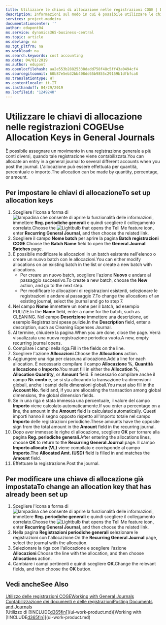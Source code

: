```yaml
---
title: Utilizzare le chiavi di allocazione nelle registrazioni COGE | Documenti Microsoft
description: Informazioni sul modo in cui è possibile utilizzare le chiavi di allocazione nelle registrazioni.
services: project-madeira
documentationcenter: ''
author: edupont04
ms.service: dynamics365-business-central
ms.topic: article
ms.devlang: na
ms.tgt_pltfrm: na
ms.workload: na
ms.search.keywords: cost accounting
ms.date: 04/01/2019
ms.author: edupont
ms.openlocfilehash: aa2e553b28825338dadd758f48c5ff43a0494cf4
ms.sourcegitcommit: 60b87e5eb32bb408dd65b9855c29159b1dfbfca8
ms.translationtype: HT
ms.contentlocale: it-IT
ms.lasthandoff: 04/29/2019
ms.locfileid: "1249240"
---
```

# <a name="use-allocation-keys-in-general-journals"></a><span data-ttu-id="21229-103">Utilizzare le chiavi di allocazione nelle registrazioni COGE</span><span class="sxs-lookup"><span data-stu-id="21229-103">Use Allocation Keys in General Journals</span></span>
<span data-ttu-id="21229-104">È possibile assegnare un movimento in una registrazione generale a più conti diversi, quando tale registrazione viene contabilizzata.</span><span class="sxs-lookup"><span data-stu-id="21229-104">You can allocate an entry in a general journal to several different accounts when you post the journal.</span></span> <span data-ttu-id="21229-105">L'allocazione può essere effettuata per quantità, percentuale o importo.</span><span class="sxs-lookup"><span data-stu-id="21229-105">The allocation can be made by quantity, percentage, or amount.</span></span>

## <a name="to-set-up-allocation-keys"></a><span data-ttu-id="21229-106">Per impostare le chiavi di allocazione</span><span class="sxs-lookup"><span data-stu-id="21229-106">To set up allocation keys</span></span>
1. <span data-ttu-id="21229-107">Scegliere l'icona a forma di ![lampadina che consente di aprire la funzionalità delle informazioni](media/ui-search/search_small.png "Informazioni sull'operazione che si desidera eseguire"), immettere **Reg. periodiche generali** e quindi scegliere il collegamento correlato.</span><span class="sxs-lookup"><span data-stu-id="21229-107">Choose the ![Lightbulb that opens the Tell Me feature](media/ui-search/search_small.png "Tell me what you want to do") icon, enter **Recurring General Journal**, and then choose the related link.</span></span>
2. <span data-ttu-id="21229-108">Scegliere il campo **Nome batch** per aprire la pagina **Batch registrazioni COGE**.</span><span class="sxs-lookup"><span data-stu-id="21229-108">Choose the **Batch Name** field to open the **General Journal Batches** page.</span></span>
3. <span data-ttu-id="21229-109">È possibile modificare le allocazioni in un batch esistente nell'elenco o creare un nuovo batch con le allocazioni.</span><span class="sxs-lookup"><span data-stu-id="21229-109">You can either modify allocations on an existing batch in the list or create a new batch with allocations.</span></span>
   * <span data-ttu-id="21229-110">Per creare un nuovo batch, scegliere l'azione **Nuovo** e andare al passaggio successivo.</span><span class="sxs-lookup"><span data-stu-id="21229-110">To create a new batch, choose the **New** action, and go to the next step.</span></span>
   * <span data-ttu-id="21229-111">Per modificare le allocazioni di registrazioni esistenti, selezionare le registrazioni e andare al passaggio 7.</span><span class="sxs-lookup"><span data-stu-id="21229-111">To change the allocations of an existing journal, select the journal and go to step 7.</span></span>    
4. <span data-ttu-id="21229-112">Nel campo **Nome** immettere un nome per il batch, ad esempio PULIZIE.</span><span class="sxs-lookup"><span data-stu-id="21229-112">In the **Name** field, enter a name for the batch, such as CLEANING.</span></span> <span data-ttu-id="21229-113">Nel campo **Descrizione** immettere una descrizione, ad esempio Registrazioni spese pulizie.</span><span class="sxs-lookup"><span data-stu-id="21229-113">In the **Description** field, enter a description, such as Cleaning Expenses Journal.</span></span>
5. <span data-ttu-id="21229-114">Al termine, chiudere la pagina.</span><span class="sxs-lookup"><span data-stu-id="21229-114">When you are done, close the page.</span></span> <span data-ttu-id="21229-115">Verrà visualizzata una nuova registrazione periodica vuota.</span><span class="sxs-lookup"><span data-stu-id="21229-115">A new, empty recurring journal opens.</span></span>
6. <span data-ttu-id="21229-116">Compilare i campi nella riga.</span><span class="sxs-lookup"><span data-stu-id="21229-116">Fill in the fields on the line.</span></span>
7. <span data-ttu-id="21229-117">Scegliere l'azione **Allocazioni**.</span><span class="sxs-lookup"><span data-stu-id="21229-117">Choose the **Allocations** action.</span></span>
8. <span data-ttu-id="21229-118">Aggiungere una riga per ciascuna allocazione.</span><span class="sxs-lookup"><span data-stu-id="21229-118">Add a line for each allocation.</span></span> <span data-ttu-id="21229-119">È necessario compilare il campo **Allocazione %**, **Quantità allocazione** o **Importo**.</span><span class="sxs-lookup"><span data-stu-id="21229-119">You must fill in either the **Allocation %**, **Allocation Quantity**, or **Amount** field.</span></span> <span data-ttu-id="21229-120">È necessario compilare anche il campo **Nr. conto** e, se si sta allocando la transazione tra dimensioni globali, anche i campi delle dimensioni globali.</span><span class="sxs-lookup"><span data-stu-id="21229-120">You must also fill in the **Account No.** field and, if you are allocating the transaction among global dimensions, the global dimension fields.</span></span>
9. <span data-ttu-id="21229-121">Se in una riga è stata immessa una percentuale, il valore del campo **Importo** viene calcolato automaticamente.</span><span class="sxs-lookup"><span data-stu-id="21229-121">If you enter a percentage on a line, the amount in the **Amount** field is calculated automatically.</span></span> <span data-ttu-id="21229-122">Questi importi hanno il segno opposto rispetto all'importo totale nel campo **Importo** delle registrazioni periodiche.</span><span class="sxs-lookup"><span data-stu-id="21229-122">These amounts have the opposite sign from the total amount in the **Amount** field in the recurring journal.</span></span>
10. <span data-ttu-id="21229-123">Dopo aver immesso le righe di allocazione, scegliere **OK** per tornare alla pagina **Reg. periodiche generali**.</span><span class="sxs-lookup"><span data-stu-id="21229-123">After entering the allocations lines, choose **OK** to return to the **Recurring General Journal** page.</span></span> <span data-ttu-id="21229-124">Il campo **Importo allocato (VL)** viene compilato e corrisponde al campo **Importo**.</span><span class="sxs-lookup"><span data-stu-id="21229-124">The **Allocated Amt. (USD)** field is filled in and matches the **Amount** field.</span></span>
11. <span data-ttu-id="21229-125">Effettuare la registrazione.</span><span class="sxs-lookup"><span data-stu-id="21229-125">Post the journal.</span></span>

## <a name="to-change-an-allocation-key-that-has-already-been-set-up"></a><span data-ttu-id="21229-126">Per modificare una chiave di allocazione già impostata</span><span class="sxs-lookup"><span data-stu-id="21229-126">To change an allocation key that has already been set up</span></span>
1. <span data-ttu-id="21229-127">Scegliere l'icona a forma di ![lampadina che consente di aprire la funzionalità delle informazioni](media/ui-search/search_small.png "Informazioni sull'operazione che si desidera eseguire"), immettere **Reg. periodiche generali** e quindi scegliere il collegamento correlato.</span><span class="sxs-lookup"><span data-stu-id="21229-127">Choose the ![Lightbulb that opens the Tell Me feature](media/ui-search/search_small.png "Tell me what you want to do") icon, enter **Recurring General Journal**, and then choose the related link.</span></span>
2. <span data-ttu-id="21229-128">Nella pagina **Registrazioni periodiche generali** selezionare le registrazioni con l'allocazione.</span><span class="sxs-lookup"><span data-stu-id="21229-128">On the **Recurring General Journal** page, select the journal with the allocation.</span></span>
3. <span data-ttu-id="21229-129">Selezionare la riga con l'allocazione e scegliere l'azione **Allocazioni**.</span><span class="sxs-lookup"><span data-stu-id="21229-129">Choose the line with the allocation, and then choose **Allocations** action.</span></span>
4. <span data-ttu-id="21229-130">Cambiare i campi pertinenti e quindi scegliere **OK**.</span><span class="sxs-lookup"><span data-stu-id="21229-130">Change the relevant fields, and then choose the **OK** button.</span></span>

## <a name="see-also"></a><span data-ttu-id="21229-131">Vedi anche</span><span class="sxs-lookup"><span data-stu-id="21229-131">See Also</span></span>
[<span data-ttu-id="21229-132">Utilizzo delle registrazioni COGE</span><span class="sxs-lookup"><span data-stu-id="21229-132">Working with General Journals</span></span>](ui-work-general-journals.md)  
[<span data-ttu-id="21229-133">Contabilizzazione dei documenti e delle registrazioni</span><span class="sxs-lookup"><span data-stu-id="21229-133">Posting Documents and Journals</span></span>](ui-post-documents-journals.md)  
<span data-ttu-id="21229-134">[Utilizzo di [!INCLUDE[d365fin](includes/d365fin_md.md)]](ui-work-product.md)</span><span class="sxs-lookup"><span data-stu-id="21229-134">[Working with [!INCLUDE[d365fin](includes/d365fin_md.md)]](ui-work-product.md)</span></span>
